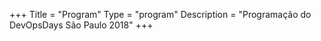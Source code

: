 +++
Title = "Program"
Type = "program"
Description = "Programação do DevOpsDays São Paulo 2018"
+++
